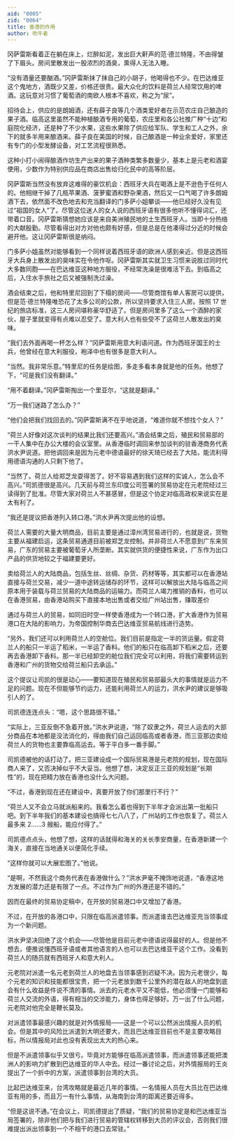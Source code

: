 ```yaml
---
aid: "0005"
zid: "0064"
title: 香港的作用
author: 吹牛者
---
```


冈萨雷斯看着正在躺在床上，烂醉如泥，发出巨大鼾声的范·德兰特隆，不由得皱了下眉头。房间里散发出一股浓烈的酒臭，熏得人无法入睡。

“没有酒量还要酗酒。”冈萨雷斯抹了抹自己的小胡子，他喝得也不少。在巴达维亚这个鬼地方，酒既少又差，价格还很贵。最大众化的饮料是荷兰人经常饮用的啤酒。这玩意对习惯了葡萄酒的南欧人根本不喜欢，称之为“尿”。

招待会上，供应的是朗姆酒，还有薛子良等几个酒类爱好者在示范农庄自己酿造的果子酒。临高这里虽然不能种植酿酒专用的葡萄，农庄里和各公社推广种“十边”和庭院化经济，还是种了不少水果，这些水果除了供应给军队、学生和工人之外，余下的就多半用来酿酒来。薛子良在美国的时候，自己酿酒是一种业余爱好，家里还有专门的小型发酵设备，对工艺流程很熟悉。

这种小打小闹得酿酒作坊生产出来的果子酒种类繁多数量少，基本上是元老和酒宴使用，少数作为特别供应品在商店出售给归化民中的高等阶层。

冈萨雷斯当然没有放弃这难得的豪饮机会：西班牙大兵在喝酒上是不逊色于任何人的。他相继干掉了几瓶苹果酒、菠萝蜜酒和野杂果酒，然后又一口气喝了许多朗姆酒下去，依然面不改色地去和充当翻译的门多萨小姐攀谈——他已经好久没有见过“祖国的女人”了。尽管这位迷人的女人说的西班牙语有很多他听不懂得词汇，还带着口音。冈萨雷斯猜想她应该是来自美洲殖民地的土生西班牙人。当即十分热络的大献殷勤。尽管看得出对方对他也颇有好感，但是总是在他凑得过分近的时候会避开他。这让冈萨雷斯很是纳闷。

门多萨小姐虽然对能够看到一个同样说着西班牙语的欧洲人感到亲近。但是这西班牙大兵身上散发出的臭味实在令他作呕。冈萨雷斯其实就卫生习惯来说胜过同时代大多数同胞——在巴达维亚这种地方服役，不经常洗澡是很难活下去。到临高之后，入住水手旅社之后又被强制洗过澡。

酒会结束之后，他和特里尼回到了下榻的房间——尽管商馆有单人客房可以提供，但是范·德兰特隆唯恐花了太多公司的公款，所以坚持要求入住三人房。按照 17 世纪的旅店标准，这三人房间堪称豪华舒适了。但是房间里多了这么一个酒醉的家伙，屋子里就变得有点难以忍受了。意大利人也有些受不了这荷兰人散发出的臭味。

“我们去外面再喝一杯怎么样？”冈萨雷斯用意大利语问道。作为西班牙国王的士兵，他曾经在意大利服役，袍泽中也有很多是意大利人。

“当然。我非常乐意。”特里尼的任务是绘图，多走多看本身就是他的任务。他想了下，“可是我们没有翻译。”

“用不着翻译。”冈萨雷斯掏出一个里亚尔，“这就是翻译。”

“万一我们迷路了怎么办？”

“他们会把我们找回去的。”冈萨雷斯满不在乎地说道，“难道你就不想找个女人？”

“荷兰人好像对这次谈判的结果比我们还要高兴。”酒会结束之后，殖民和贸易部的一干人集中在办公大楼的会议室里。从香港临时调回来参加谈判的驻香港商务代表洪水尹说道。把他调回来是因为元老中德语最好的徐天琦已经去了大陆，能流利得用德语沟通的人只剩下他了。

“当然了。荷兰人给郑芝龙耍得苦了。好不容易遇到我们这样的实诚人，怎么会不高兴。”司凯德很是高兴。几天前与荷兰东印度公司签署的贸易协定在元老院经过三读得到了批准。尽管大家对荷兰人不甚感冒，但是这个协定对临高政权来说实在是太有利了。

“我还是提议把香港列入转口港。”洪水尹再次提出他的设想。

荷兰人需要的大量大明商品，目前主要是通过漳州湾贸易进行的，也就是说，货物主要从福建启运，这条贸易通道目前被郑芝龙控制。并非荷兰人不愿意到广东来贸易，广东的贸易主要被葡萄牙人所垄断。其实就供货的便捷性来说，广东作为出口产品的供货地较之于福建要更好。

卖给荷兰人的大陆商品，包括生丝、丝绸、杂货、药材等等，其实都可以在香港站直接与荷兰交易，减少一道中途转运储存的环节，这样可以解放出大陆与临高之间原本用于装载与荷兰贸易的大陆商品的运输力。而荷兰人竭力推销的香料，也可以在香港贸易，由香港站购买下直接本地出售或者交给广州站出售，赚取差价

通过与荷兰人的贸易，如同旧时空一样使香港成为一个转口港，扩大香港作为贸易港口在大陆的影响力，为帝国控制华商去巴达维亚贸易航线进行造势。

“另外，我们还可以利用荷兰人的空舱位。我们目前是指定一半的货运量。假定荷兰人的船只一半运了稻米，一半运了香料。他们的船只在临高卸下稻米之后，还要再去香港卸下香料。那一半已经卸空的舱位我们完全可以利用，将我们需要转运到香港和广州的货物交给荷兰船只去承运。”

这个提议让司凯的很是动心——要知道现在殖民和贸易部最头大的事情就是运力不足的问题。现在不但能够节约运力，还能利用荷兰人的运力，洪水尹的建议是够吸引人的了。

司凯德连连点头：“嗯，这个思路很不错。”

“实际上，三亚反倒不急着开放。”洪水尹说道，“除了奴隶之外，荷兰人运去的大部分商品在本地都是没法消化的，得由我们自己运回临高或者香港，而三亚那边卖给荷兰人的货物也主要靠临高运去。等于平白多一番手脚。”

司凯德被他的话打动了。把三亚建设成一个国际贸易港是元老院的规划，现在国际商人来了，又否决掉似乎不大妥当。他想了想，决定反正三亚的规划是“长期性”的，现在把精力放在香港也没什么大问题。

“不过，香港到现在还在建设中，真要开放了你们那里行不行？”

“荷兰人又不会立马就派船来的。我看怎么着也得到下半年才会派出第一批船只吧。到下半年我们的基本建设也搞得七七八八了，广州站的工作也恢复了。荷兰人最多来 2……3 艘船，能应付得了。”

司凯德点点头，他想了想，这样的话就得和海关的关长季安商量，在香港新建一个海关，直接在当地通关以便简化手续。

“这样你就可以大展宏图了。”他说。

“是啊，不然我这个商务代表在香港做什么？”洪水尹毫不掩饰地说道，“香港这地方发展的潜力还是有限了一点。不过作为广州的外港还是不错的。”

因而在最终的贸易协定稿中，在开放的贸易港口中又增加了香港。

不过，在开放的各港口中，只限在临高派遣领事。而派遣谁去巴达维亚充当领事成为一个新问题。

洪水尹坚决回绝了这个机会——尽管他是目前元老中德语说得最好的人。但是他不想去，便推说懂西班牙语或者其他语言的人也可以去巴达维亚干这个工作。没看到荷兰人的随员就有西班牙人和意大利人。

元老院对派遣一名元老到荷兰人的地盘去当领事感到迟疑不决。因为元老很少，每个元老的知识和技能都很宝贵，把一个元老放到数千公里外的潜在敌人的地盘到底会有什么收益是件说不清的事情。派去的元老水平又不能低，他必须懂一门能够和荷兰人交流的外语，得有相当的交涉能力，身体也得足够好。万一出了什么问题，元老院对他完全是鞭长莫及。

对派遣领事最感兴趣的就是对外情报局——这是一个可以公然派出情报人员的机会。但是其中的风险比派遣到大明还要大，而且巴达维亚目前也不是主要攻略目标，所以情报局对此也没有表现出太大的热心来。

但是不派遣领事似乎又很亏。毕竟对方能够在临高派遣领事，而派遣领事还能把澳洲人的影响力扩散到巴达维亚的华人中去。经过一番讨论之后，对外情报局的王炎提出了一个折中的方案，派遣领事到台湾的大员。

比起巴达维亚来，台湾攻略就是最近几年的事情。一名情报人员在大员比在巴达维亚有用的多，而且万一有什么事情，从海南到台湾的距离还要近得多。

“但是这说不通。”在会议上，司凯德提出了质疑，“我们的贸易协定是和巴达维亚当局签署的，除非他们把与我们进行贸易的管辖权转移到大员的评议会，否则我们很难提出派出领事到一个不相干的港口去常驻。”
